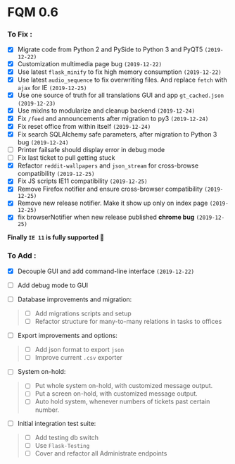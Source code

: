 # FQM 0.6

### To Fix :

- [x] Migrate code from Python 2 and PySide to Python 3 and PyQT5 `(2019-12-22)`
- [x] Customization multimedia page bug `(2019-12-22)`
- [x] Use latest `flask_minify` to fix high memory consumption `(2019-12-22)`
- [x] Use latest `audio_sequence` to fix overwriting files. And replace `fetch` with `ajax` for IE `(2019-12-25)`
- [x] Use one source of truth for all translations GUI and app `gt_cached.json` `(2019-12-23)`
- [x] Use mixIns to modularize and cleanup backend `(2019-12-24)`
- [x] Fix `/feed` and announcements after migration to py3 `(2019-12-24)`
- [x] Fix reset office from within itself `(2019-12-24)`
- [x] Fix search SQLAlchemy safe parameters, after migration to Python 3 bug `(2019-12-24)`
- [ ] Printer failsafe should display error in debug mode
- [ ] Fix last ticket to pull getting stuck
- [x] Refactor `reddit-wallpapers` and `json_stream` for cross-browse compatibility `(2019-12-25)`
- [x] Fix JS scripts IE11 compatibility `(2019-12-25)`
- [x] Remove Firefox notifier and ensure cross-browser compatibility `(2019-12-25)`
- [x] Remove new release notifier. Make it show up only on index page `(2019-12-25)`
- [x] fix browserNotifier when new release published __chrome bug__ `(2019-12-25)`

**Finally `IE 11` is fully supported 🚀**

### To Add :

- [x] Decouple GUI and add command-line interface `(2019-12-22)`
- [ ] Add debug mode to GUI

- [ ] Database improvements and migration:
> - [ ] Add migrations scripts and setup
> - [ ] Refactor structure for many-to-many relations in tasks to offices

- [ ] Export improvements and options:
> - [ ] Add json format to export `json`
> - [ ] Improve current `.csv` exporter

- [ ] System on-hold:
> - [ ] Put whole system on-hold, with customized message output.
> - [ ] Put a screen on-hold, with customized message output.
> - [ ] Auto hold system, whenever numbers of tickets past certain number.

- [ ] Initial integration test suite:
> - [ ] Add testing db switch
> - [ ] Use `Flask-Testing`
> - [ ] Cover and refactor all Administrate endpoints
